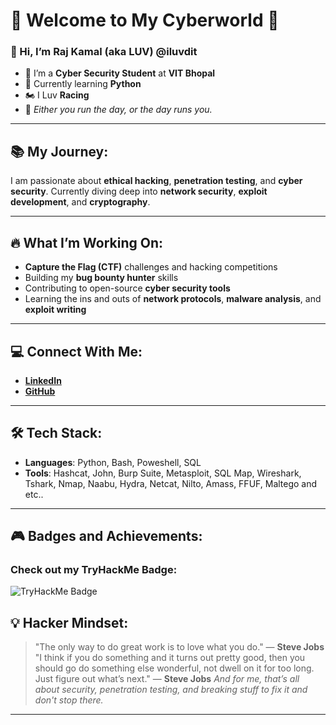 # 🚨 **Welcome to My Cyberworld** 🚨

### 👋 Hi, I’m **Raj Kamal** (aka **LUV**) @iluvdit  
- 👀 I’m a **Cyber Security Student** at **VIT Bhopal**  
- 🌱 Currently learning **Python**  
- 🏍 I Luv **Racing**  
- 📅 *Either you run the day, or the day runs you.*

---

## 📚 **My Journey:**

I am passionate about **ethical hacking**, **penetration testing**, and **cyber security**. Currently diving deep into **network security**, **exploit development**, and **cryptography**.

---

## 🔥 **What I’m Working On:**
- **Capture the Flag (CTF)** challenges and hacking competitions
- Building my **bug bounty hunter** skills
- Contributing to open-source **cyber security tools**
- Learning the ins and outs of **network protocols**, **malware analysis**, and **exploit writing**

---

## 💻 **Connect With Me:**

- **[LinkedIn](https://www.linkedin.com/in/raj-kamal-iluvdit)**  
- **[GitHub](https://github.com/iluvdit)**  

---

## 🛠 **Tech Stack:**

- **Languages**: Python, Bash, Poweshell, SQL
- **Tools**: Hashcat, John, Burp Suite, Metasploit, SQL Map, Wireshark, Tshark, Nmap, Naabu, Hydra, Netcat, Nilto, Amass, FFUF, Maltego and etc..

---

## 🎮 **Badges and Achievements:**

### Check out my **TryHackMe Badge**:
![TryHackMe Badge](https://tryhackme-badges.s3.amazonaws.com/iluvdit.png)


## 💡 **Hacker Mindset:**

> "The only way to do great work is to love what you do." — **Steve Jobs**
> "I think if you do something and it turns out pretty good, then you should go do something else wonderful, not dwell on it for too long. Just figure out what’s next." — **Steve Jobs**
> *And for me, that’s all about security, penetration testing, and breaking stuff to fix it and don't stop there.*

---
